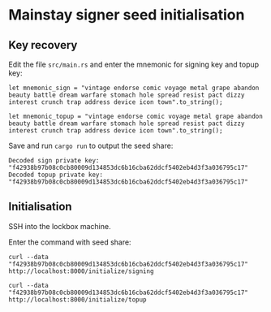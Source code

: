 # Mainstay signer seed initialisation

## Key recovery

Edit the file `src/main.rs` and enter the mnemonic for signing key and topup key:

```
let mnemonic_sign = "vintage endorse comic voyage metal grape abandon beauty battle dream warfare stomach hole spread resist pact dizzy interest crunch trap address device icon town".to_string();
```

```
let mnemonic_topup = "vintage endorse comic voyage metal grape abandon beauty battle dream warfare stomach hole spread resist pact dizzy interest crunch trap address device icon town".to_string();
```

Save and run `cargo run` to output the seed share:

```
Decoded sign private key: "f42938b97b08c0cb80009d134853dc6b16cba62ddcf5402eb4d3f3a036795c17"
Decoded topup private key: "f42938b97b08c0cb80009d134853dc6b16cba62ddcf5402eb4d3f3a036795c17"
```

## Initialisation

SSH into the lockbox machine. 

Enter the command with seed share:

```
curl --data "f42938b97b08c0cb80009d134853dc6b16cba62ddcf5402eb4d3f3a036795c17" http://localhost:8000/initialize/signing
```

```
curl --data "f42938b97b08c0cb80009d134853dc6b16cba62ddcf5402eb4d3f3a036795c17" http://localhost:8000/initialize/topup
```